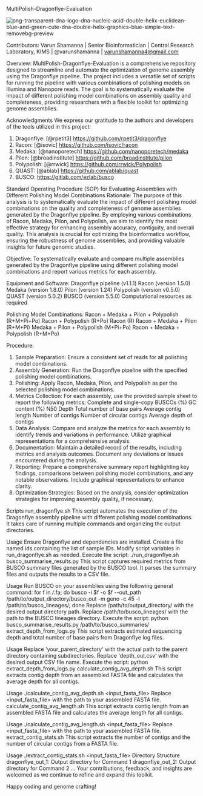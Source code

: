 MultiPolish-Dragonflye-Evaluation



![png-transparent-dna-logo-dna-nucleic-acid-double-helix-euclidean-blue-and-green-cute-dna-double-helix-graphics-blue-simple-text-removebg-preview](https://github.com/srikanth7892/MultiPolish-Dragonflye-Evaluation/assets/141213472/a432e964-6481-41c8-a34b-caa7c846d7c4)





Contributors: Varun Shamanna | Senior Bioinformatician | Central Research Laboratory, KIMS | @varunshamanna | varunshamanna4@gmail.com  

Overview:
MultiPolish-Dragonflye-Evaluation is a comprehensive repository designed to streamline and automate the optimization of genome assembly using the Dragonflye pipeline. The project includes a versatile set of scripts for running the pipeline with various combinations of polishing models on Illumina and Nanopore reads. The goal is to systematically evaluate the impact of different polishing model combinations on assembly quality and completeness, providing researchers with a flexible toolkit for optimizing genome assemblies.

Acknowledgments
We express our gratitude to the authors and developers of the tools utilized in this project:

1. Dragonflye: [@rpetit3] https://github.com/rpetit3/dragonflye 
2. Racon: [@isovic] https://github.com/isovic/racon 
3. Medaka: [@nanoporetech] https://github.com/nanoporetech/medaka
4. Pilon: [@broadinstitute] https://github.com/broadinstitute/pilon
5. Polypolish: [@rrwick] https://github.com/rrwick/Polypolish 
6. QUAST: [@ablab] https://github.com/ablab/quast 
7. BUSCO: https://gitlab.com/ezlab/busco 

Standard Operating Procedure (SOP) for Evaluating Assemblies with Different Polishing Model Combinations
Rationale:
The purpose of this analysis is to systematically evaluate the impact of different polishing model combinations on the quality and completeness of genome assemblies generated by the Dragonflye pipeline. By employing various combinations of Racon, Medaka, Pilon, and Polypolish, we aim to identify the most effective strategy for enhancing assembly accuracy, contiguity, and overall quality. This analysis is crucial for optimizing the bioinformatics workflow, ensuring the robustness of genome assemblies, and providing valuable insights for future genomic studies.

Objective:
To systematically evaluate and compare multiple assemblies generated by the Dragonflye pipeline using different polishing model combinations and report various metrics for each assembly.

Equipment and Software:
Dragonflye pipeline (v1.1.1)
Racon (version 1.5.0)
Medaka (version 1.8.0)
Pilon (version 1.24)
Polypolish (version v0.5.0)
QUAST (version 5.0.2)
BUSCO (version 5.5.0)
Computational resources as required

Polishing Model Combinations:
Racon + Medaka + Pilon + Polypolish (R+M+Pi+Po)
Racon + Polypolish (R+Po)
Racon (R)
Racon + Medaka + Pilon (R+M+Pi)
Medaka + Pilon + Polypolish (M+Pi+Po)
Racon + Medaka + Polypolish (R+M+Po)

Procedure:
1. Sample Preparation:
Ensure a consistent set of reads for all polishing model combinations.
2. Assembly Generation:
Run the Dragonflye pipeline with the specified polishing model combinations.
3. Polishing:
Apply Racon, Medaka, Pilon, and Polypolish as per the selected polishing model combinations.
4. Metrics Collection:
For each assembly, use the provided sample sheet to report the following metrics:
Complete and single-copy BUSCOs (%)
GC content (%)
N50
Depth
Total number of base pairs
Average contig length
Number of contigs
Number of circular contigs
Average depth of contigs
5. Data Analysis:
Compare and analyze the metrics for each assembly to identify trends and variations in performance.
Utilize graphical representations for a comprehensive analysis.
6. Documentation:
Maintain a detailed record of the results, including metrics and analysis outcomes.
Document any deviations or issues encountered during the analysis.
7. Reporting:
Prepare a comprehensive summary report highlighting key findings, comparisons between polishing model combinations, and any notable observations.
Include graphical representations to enhance clarity.
8. Optimization Strategies:
Based on the analysis, consider optimization strategies for improving assembly quality, if necessary.

Scripts
run_dragonflye.sh
This script automates the execution of the Dragonflye assembly pipeline with different polishing model combinations. It takes care of running multiple commands and organizing the output directories.

Usage
Ensure Dragonflye and dependencies are installed.
Create a file named ids containing the list of sample IDs.
Modify script variables in run_dragonflye.sh as needed.
Execute the script: ./run_dragonflye.sh
busco_summarise_results.py
This script captures required metrics from BUSCO summary files generated by the BUSCO tool. It parses the summary files and outputs the results to a CSV file.

Usage
Run BUSCO on your assemblies using the following general command:
for f in */*.fa; do busco -i $f -o $f --out_path /path/to/output_directory/busco_out -m geno -c 45 -l /path/to/busco_lineages/; done
Replace /path/to/output_directory/ with the desired output directory path.
Replace /path/to/busco_lineages/ with the path to the BUSCO lineages directory.
Execute the script: python busco_summarise_results.py /path/to/busco_summaries/
extract_depth_from_logs.py
This script extracts estimated sequencing depth and total number of base pairs from Dragonflye log files.

Usage
Replace 'your_parent_directory' with the actual path to the parent directory containing subdirectories.
Replace 'depth_out.csv' with the desired output CSV file name.
Execute the script: python extract_depth_from_logs.py
calculate_contig_avg_depth.sh
This script extracts contig depth from an assembled FASTA file and calculates the average depth for all contigs.

Usage
./calculate_contig_avg_depth.sh <input_fasta_file>
Replace <input_fasta_file> with the path to your assembled FASTA file.
calculate_contig_avg_length.sh
This script extracts contig length from an assembled FASTA file and calculates the average length for all contigs.

Usage
./calculate_contig_avg_length.sh <input_fasta_file>
Replace <input_fasta_file> with the path to your assembled FASTA file.
extract_contig_stats.sh
This script extracts the number of contigs and the number of circular contigs from a FASTA file.

Usage
./extract_contig_stats.sh <input_fasta_file>
Directory Structure
dragonflye_out_1: Output directory for Command 1
dragonflye_out_2: Output directory for Command 2
...
Your contributions, feedback, and insights are welcomed as we continue to refine and expand this toolkit.

Happy coding and genome crafting!


